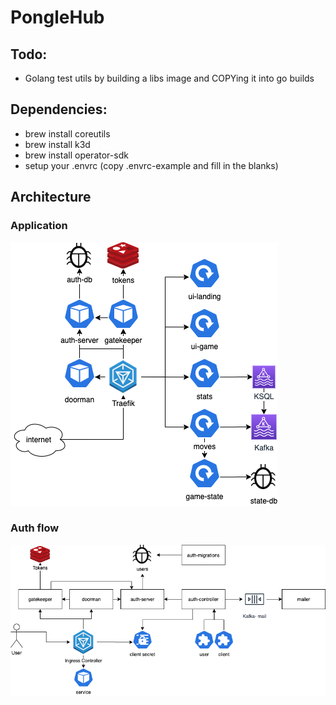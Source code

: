 # PongleHub

## Todo:

- Golang test utils by building a libs image and COPYing it into go builds

## Dependencies:

- brew install coreutils
- brew install k3d
- brew install operator-sdk
- setup your .envrc (copy .envrc-example and fill in the blanks)

## Architecture

### Application

![](docs/pongle-architecture.png)

### Auth flow

![](docs/pongle-auth.png)
